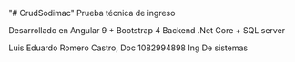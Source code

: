 "# CrudSodimac" 
Prueba técnica de ingreso

Desarrollado en Angular 9 +  Bootstrap 4
Backend .Net Core + SQL server

Luis Eduardo Romero Castro, Doc 1082994898
Ing De sistemas 
